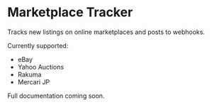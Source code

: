 # Marketplace Tracker

Tracks new listings on online marketplaces and posts to webhooks.

Currently supported:

- eBay
- Yahoo Auctions
- Rakuma
- Mercari JP

Full documentation coming soon.